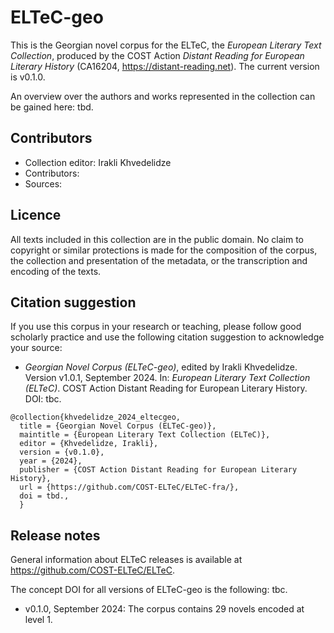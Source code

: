 # ELTeC-geo

This is the Georgian novel corpus for the ELTeC, the *European Literary Text Collection*, produced by the COST Action *Distant Reading for European Literary History* (CA16204, https://distant-reading.net). The current version is v0.1.0. 

An overview over the authors and works represented in the collection can be gained here: tbd. 

## Contributors

* Collection editor: Irakli Khvedelidze
* Contributors: 
* Sources: 

## Licence

All texts included in this collection are in the public domain. No claim to copyright or similar protections is made for the composition of the corpus, the collection and presentation of the metadata, or the transcription and encoding of the texts. 

## Citation suggestion

If you use this corpus in your research or teaching, please follow good scholarly practice and use the following citation suggestion to acknowledge your source:

* *Georgian Novel Corpus (ELTeC-geo)*, edited by Irakli Khvedelidze. Version v1.0.1, September 2024. In: *European Literary Text Collection (ELTeC)*. COST Action Distant Reading for European Literary History. DOI: tbc. 

```
@collection{khvedelidze_2024_eltecgeo,
  title = {Georgian Novel Corpus (ELTeC-geo)},
  maintitle = {European Literary Text Collection (ELTeC)},
  editor = {Khvedelidze, Irakli},
  version = {v0.1.0},
  year = {2024},
  publisher = {COST Action Distant Reading for European Literary History},
  url = {https://github.com/COST-ELTeC/ELTeC-fra/},
  doi = tbd.,
  }
```

## Release notes

General information about ELTeC releases is available at https://github.com/COST-ELTeC/ELTeC. 

The concept DOI for all versions of ELTeC-geo is the following: tbc.

* v0.1.0, September 2024: The corpus contains 29 novels encoded at level 1. 
